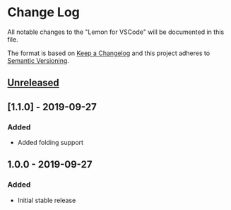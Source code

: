 # Change Log

All notable changes to the "Lemon for VSCode" will be documented in this file.

The format is based on [Keep a Changelog](http://keepachangelog.com/)
and this project adheres to [Semantic Versioning](http://semver.org/).

## [Unreleased]

## [1.1.0] - 2019-09-27
### Added
 - Added folding support

## 1.0.0 - 2019-09-27
### Added
 - Initial stable release

[Unreleased]: https://github.com/sergeyklay/lemon-vscode/compare/1.0.1...HEAD
[1.0.1]: https://github.com/sergeyklay/lemon-vscode/compare/1.0.0...1.1.0
